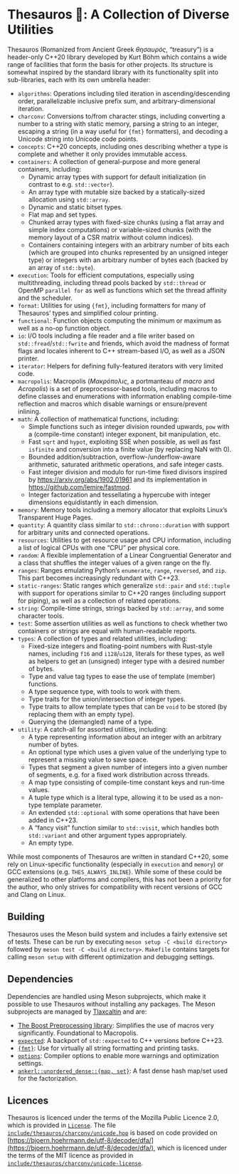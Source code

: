# Thesauros 🏦: A Collection of Diverse Utilities

Thesauros (Romanized from Ancient Greek _θησαυρός_, “treasury”) is a header-only C++20 library developed by Kurt Böhm which contains a wide range of facilities that form the basis for other projects.
Its structure is somewhat inspired by the standard library with its functionality split into sub-libraries, each with its own umbrella header:

- `algorithms`: Operations including tiled iteration in ascending/descending order, parallelizable inclusive prefix sum, and arbitrary-dimensional iteration.
- `charconv`: Conversions to/from character stings, including converting a number to a string with static memory, parsing a string to an integer, escaping a string (in a way useful for `{fmt}` formatters), and decoding a Unicode string into Unicode code points.
- `concepts`: C++20 concepts, including ones describing whether a type is complete and whether it only provides immutable access.
- `containers`: A collection of general-purpose and more general containers, including:
  - Dynamic array types with support for default initialization (in contrast to e.g. `std::vector`).
  - An array type with mutable size backed by a statically-sized allocation using `std::array`.
  - Dynamic and static bitset types.
  - Flat map and set types.
  - Chunked array types with fixed-size chunks (using a flat array and simple index computations) or variable-sized chunks (with the memory layout of a CSR matrix without column indices).
  - Containers containing integers with an arbitrary number of bits each (which are grouped into chunks represented by an unsigned integer type) or integers with an arbitrary number of bytes each (backed by an array of `std::byte`).
- `execution`: Tools for efficient computations, especially using multithreading, including thread pools backed by `std::thread` or OpenMP `parallel for` as well as functions which set the thread affinity and the scheduler.
- `format`: Utilities for using `{fmt}`, including formatters for many of Thesauros’ types and simplified colour printing.
- `functional`: Function objects computing the minimum or maximum as well as a no-op function object.
- `io`: I/O tools including a file reader and a file writer based on `std::fread`/`std::fwrite` and friends, which avoid the madness of format flags and locales inherent to C++ stream-based I/O, as well as a JSON printer.
- `iterator`: Helpers for defining fully-featured iterators with very limited code.
- `macropolis`: Macropolis (_Μακρόπολις_, a portmanteau of _macro_ and _Acropolis_) is a set of preprocessor-based tools, including macros to define classes and enumerations with information enabling compile-time reflection and macros which disable warnings or ensure/prevent inlining.
- `math`: A collection of mathematical functions, including:
  - Simple functions such as integer division rounded upwards, `pow` with a (compile-time constant) integer exponent, bit manipulation, etc.
  - Fast `sqrt` and `hypot`, exploiting SSE when possible, as well as fast `isfinite` and conversion into a finite value (by replacing NaN with 0).
  - Bounded addition/subtraction, overflow-/underflow-aware arithmetic, saturated arithmetic operations, and safe integer casts.
  - Fast integer division and modulo for run-time fixed divisors inspired by https://arxiv.org/abs/1902.01961 and its implementation in https://github.com/lemire/fastmod.
  - Integer factorization and tessellating a hypercube with integer dimensions equidistantly in each dimension.
- `memory`: Memory tools including a memory allocator that exploits Linux’s Transparent Huge Pages.
- `quantity`: A quantity class similar to `std::chrono::duration` with support for arbitrary units and connected operations.
- `resources`: Utilities to get resource usage and CPU information, including a list of logical CPUs with one “CPU” per physical core.
- `random`: A flexible implementation of a Linear Congruential Generator and a class that shuffles the integer values of a given range on the fly.
- `ranges`: Ranges emulating Python’s `enumerate`, `range`, `reversed`, and `zip`. This part becomes increasingly redundant with C++23.
- `static-ranges`: Static ranges which generalize `std::pair` and `std::tuple` with support for operations similar to C++20 ranges (including support for piping), as well as a collection of related operations.
- `string`: Compile-time strings, strings backed by `std::array`, and some character tools.
- `test`: Some assertion utilities as well as functions to check whether two containers or strings are equal with human-readable reports.
- `types`: A collection of types and related utilities, including:
  - Fixed-size integers and floating-point numbers with Rust-style names, including `f16` and `i128`/`u128`, literals for these types, as well as helpers to get an (unsigned) integer type with a desired number of bytes.
  - Type and value tag types to ease the use of template (member) functions.
  - A type sequence type, with tools to work with them.
  - Type traits for the union/intersection of integer types.
  - Type traits to allow template types that can be `void` to be stored (by replacing them with an empty type).
  - Querying the (demangled) name of a type.
- `utility`: A catch-all for assorted utilities, including:
  - A type representing information about an integer with an arbitrary number of bytes.
  - An optional type which uses a given value of the underlying type to represent a missing value to save space.
  - Types that segment a given number of integers into a given number of segments, e.g. for a fixed work distribution across threads.
  - A map type consisting of compile-time constant keys and run-time values.
  - A tuple type which is a literal type, allowing it to be used as a non-type template parameter.
  - An extended `std::optional` with some operations that have been added in C++23.
  - A “fancy visit” function similar to `std::visit`, which handles both `std::variant` and other argument types appropriately.
  - An empty type.

While most components of Thesauros are written in standard C++20, some rely on Linux-specific functionality (especially in `execution` and `memory`) or GCC extensions (e.g. `THES_ALWAYS_INLINE`).
While some of these could be generalized to other platforms and compilers, this has not been a priority for the author, who only strives for compatibility with recent versions of GCC and Clang on Linux.

## Building

Thesauros uses the Meson build system and includes a fairly extensive set of tests.
These can be run by executing `meson setup -C <build directory>` followed by `meson test -C <build directory>`.
`Makefile` contains targets for calling `meson setup` with different optimization and debugging settings.

## Dependencies

Dependencies are handled using Meson subprojects, which make it possible to use Thesauros without installing any packages.
The Meson subprojects are managed by [Tlaxcaltin](https://github.com/KurtBoehm/tlaxcaltin) and are:

- [The Boost Preprocessing library](https://github.com/boostorg/preprocessor): Simplifies the use of macros very significantly. Foundational to Macropolis.
- [`expected`](https://github.com/TartanLlama/expected): A backport of `std::expected` to C++ versions before C++23.
- [`{fmt}`](https://github.com/fmtlib/fmt): Use for virtually all string formatting and printing tasks.
- [`options`](https://github.com/KurtBoehm/tlaxcaltin/blob/main/options/meson.build): Compiler options to enable more warnings and optimization settings.
- [`ankerl::unordered_dense::{map, set}`](https://github.com/martinus/unordered_dense): A fast dense hash map/set used for the factorization.

## Licences

Thesauros is licenced under the terms of the Mozilla Public Licence 2.0, which is provided in [`License`](License).
The file [`include/thesauros/charconv/unicode.hpp`](include/thesauros/charconv/unicode.hpp) is based on code provided on [https://bjoern.hoehrmann.de/utf-8/decoder/dfa/](https://bjoern.hoehrmann.de/utf-8/decoder/dfa/), which is licenced under the terms of the MIT licence as provided in [`include/thesauros/charconv/unicode-license`](include/thesauros/charconv/unicode-license).

